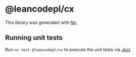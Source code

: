 # @leancodepl/cx

This library was generated with [Nx](https://nx.dev).

## Running unit tests

Run `nx test @leancodepl/cx` to execute the unit tests via [Jest](https://jestjs.io).
